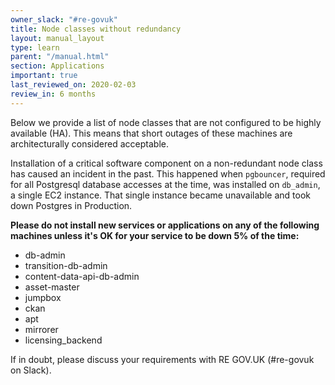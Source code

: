 ```yaml
---
owner_slack: "#re-govuk"
title: Node classes without redundancy
layout: manual_layout
type: learn
parent: "/manual.html"
section: Applications
important: true
last_reviewed_on: 2020-02-03
review_in: 6 months
---
```


Below we provide a list of node classes that are not configured to be highly available (HA). This means that short outages of these machines are architecturally considered acceptable.

Installation of a critical software component on a non-redundant node class has caused an incident in the past. This happened when `pgbouncer`, required for all Postgresql database accesses at the time, was installed on `db_admin`, a single EC2 instance. That single instance became unavailable and took down Postgres in Production.

**Please do not install new services or applications on any of the following machines unless it's OK for your service to be down 5% of the time:**

- db-admin
- transition-db-admin
- content-data-api-db-admin
- asset-master
- jumpbox
- ckan
- apt
- mirrorer
- licensing_backend

If in doubt, please discuss your requirements with RE GOV.UK (#re-govuk on Slack).
